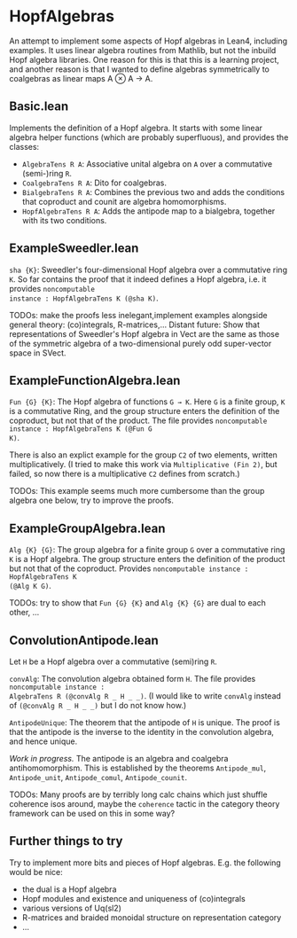 # HopfAlgebras
An attempt to implement some aspects of Hopf algebras in Lean4, including examples. It uses linear algebra routines from Mathlib, but not the inbuild Hopf algebra libraries. One reason for this is that this is a learning project, and another reason is that I wanted to define algebras symmetrically to coalgebras as linear maps A ⊗ A → A. 

## Basic.lean

Implements the definition of a Hopf algebra. It starts with some linear algebra helper functions (which are probably superfluous), and provides the classes:
- `AlgebraTens R A`: Associative unital algebra on `A` over a commutative (semi-)ring `R`.
- `CoalgebraTens R A`: Dito for coalgebras.
- `BialgebraTens R A`: Combines the previous two and adds the conditions that coproduct and counit are algebra homomorphisms.
- `HopfAlgebraTens R A`: Adds the antipode map to a bialgebra, together with its two conditions.

## ExampleSweedler.lean

`sha {K}`: Sweedler's four-dimensional Hopf algebra over a commutative ring `K`. So far contains the proof that it indeed defines a Hopf algebra, i.e. it provides <code>noncomputable instance : HopfAlgebraTens K (@sha K)</code>.

TODOs: make the proofs less inelegant,implement examples alongside general theory: (co)integrals, R-matrices,... Distant future: Show that representations of Sweedler's Hopf algebra in Vect are the same as those of the symmetric algebra of a two-dimensional purely odd super-vector space in SVect.

## ExampleFunctionAlgebra.lean

`Fun {G} {K}`: The Hopf algebra of functions `G → K`. 
Here `G` is a finite group, `K` is a commutative Ring, and the group structure enters the definition of the coproduct, but not that of the product. The file provides <code>noncomputable instance : HopfAlgebraTens K (@Fun G K)</code>.

There is also an explict example for the group `C2` of two elements, written multiplicatively. (I tried to make this work via `Multiplicative (Fin 2)`, but failed, so now there is a multiplicative `C2` defines from scratch.)

TODOs: This example seems much more cumbersome than the group algebra one below, try to improve the proofs.

## ExampleGroupAlgebra.lean

`Alg {K} {G}`: The group algebra for a finite group `G` over a commutative ring `K` is a Hopf algebra. The group structure enters the definition of the product but not that of the coproduct. Provides <code>noncomputable instance : HopfAlgebraTens K (@Alg K G)</code>.

TODOs: try to show that `Fun {G} {K}` and `Alg {K} {G}` are dual to each other, ...

## ConvolutionAntipode.lean

Let `H` be a Hopf algebra over a commutative (semi)ring `R`.

`convAlg`: The convolution algebra obtained form `H`. The file provides <code>noncomputable instance : AlgebraTens R (@convAlg R _ H _ _)</code>. (I would like to write `convAlg` instead of `(@convAlg R _ H _ _)` but I do not know how.)

`AntipodeUnique`: The theorem that the antipode of `H` is unique. The proof is that the antipode is the inverse to the identity in the convolution algebra, and hence unique.

*Work in progress.* The antipode is an algebra and coalgebra antihomomorphism. This is established by the theorems `Antipode_mul`, `Antipode_unit`, `Antipode_comul`, `Antipode_counit`.

TODOs: Many proofs are by terribly long calc chains which just shuffle coherence isos around, maybe the `coherence` tactic in the category theory framework can be used on this in some way?

## Further things to try

Try to implement more bits and pieces of Hopf algebras. E.g. the following would be nice: 
- the dual is a Hopf algebra
- Hopf modules and existence and uniqueness of (co)integrals
- various versions of Uq(sl2)
- R-matrices and braided monoidal structure on representation category
- ...